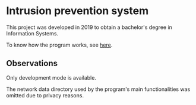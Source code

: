 # Intrusion prevention system

This project was developed in 2019 to obtain a bachelor's degree in Information Systems.

To know how the program works, see [here](doc/final_paper.pdf).

## Observations

Only development mode is available.

The network data directory used by the program's main functionalities was omitted due to privacy reasons.
